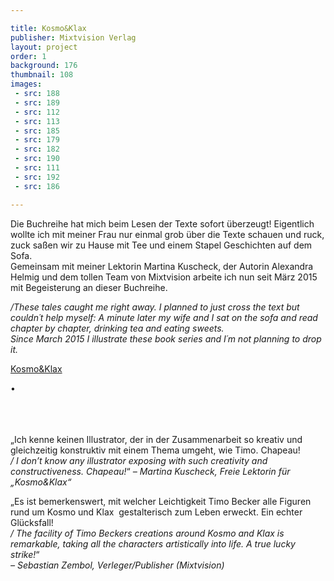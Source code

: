 ```yaml
---

title: Kosmo&Klax
publisher: Mixtvision Verlag
layout: project
order: 1
background: 176
thumbnail: 108
images: 
 - src: 188
 - src: 189
 - src: 112
 - src: 113
 - src: 185
 - src: 179
 - src: 182
 - src: 190
 - src: 111
 - src: 192
 - src: 186

---
```


Die Buchreihe hat mich beim Lesen der Texte sofort überzeugt! Eigentlich wollte ich mit meiner Frau nur einmal grob über die Texte schauen und ruck, zuck saßen wir zu Hause mit Tee und einem Stapel Geschichten auf dem Sofa.  
Gemeinsam mit meiner Lektorin Martina Kuscheck, der Autorin Alexandra Helmig und dem tollen Team von Mixtvision arbeite ich nun seit März 2015 mit Begeisterung an dieser Buchreihe. 

*/These tales caught me right away. I planned to just cross the text but couldn´t help myself: A minute later my wife and I sat on the sofa and read chapter by chapter, drinking tea and eating sweets.  
Since March 2015 I illustrate these book series and I´m not planning to drop it.*

[Kosmo&Klax](http://www.kosmo-klax.de/)

• 


<br><br><br>
„Ich kenne keinen Illustrator, der in der Zusammenarbeit so kreativ und gleichzeitig konstruktiv mit einem Thema umgeht, wie Timo. Chapeau!  
*/ I don’t know any illustrator exposing with such creativity and constructiveness. Chapeau!*“ 
*– Martina Kuscheck, Freie Lektorin für „Kosmo&Klax“*

„Es ist bemerkenswert, mit welcher Leichtigkeit Timo Becker alle Figuren rund um Kosmo und Klax  gestalterisch zum Leben erweckt. Ein echter Glücksfall!  
*/ The facility of Timo Beckers creations around Kosmo and Klax is remarkable, taking all the characters artistically into life. A true lucky strike!*“  
*– Sebastian Zembol, Verleger/Publisher (Mixtvision)*